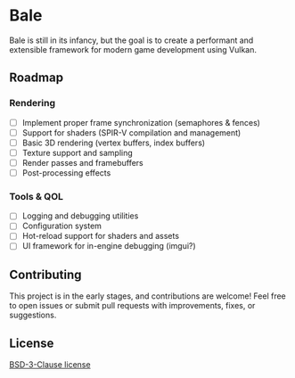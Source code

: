 # Bale

Bale is still in its infancy, but the goal is to create a performant and extensible framework for
modern game development using Vulkan.

## Roadmap

### Rendering

- [ ] Implement proper frame synchronization (semaphores & fences)
- [ ] Support for shaders (SPIR-V compilation and management)
- [ ] Basic 3D rendering (vertex buffers, index buffers)
- [ ] Texture support and sampling
- [ ] Render passes and framebuffers
- [ ] Post-processing effects

### Tools & QOL

- [ ] Logging and debugging utilities
- [ ] Configuration system
- [ ] Hot-reload support for shaders and assets
- [ ] UI framework for in-engine debugging (imgui?)

## Contributing

This project is in the early stages, and contributions are welcome! Feel free to open issues or
submit pull requests with improvements, fixes, or suggestions.

## License

[BSD-3-Clause license](./LICENSE)
